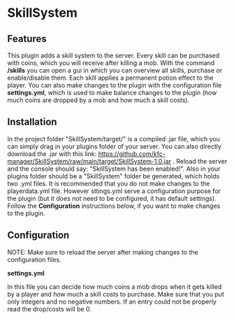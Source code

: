 # SkillSystem

## Features

This plugin adds a skill system to the server. Every skill can be purchased with coins, which you will receive after killing a mob. With the command **/skills** you can open a gui in which you can overview all skills, purchase or enable/disable them. Each skill applies a permanent potion effect to the player. You can also make changes to the plugin with the configuration file **settings.yml**, which is used to make balance changes to the plugin (how much coins are dropped by a mob and how much a skill costs).

## Installation

In the project folder "SkillSystem/target/" is a compiled .jar file, which you can simply drag in your plugins folder of your server. You can also directly download the .jar with this link: https://github.com/kfc-manager/SkillSystem/raw/main/target/SkillSystem-1.0.jar . Reload the server and the console should say: "SkillSystem has been enabled!". Also in your plugins folder should be a "SkillSystem" folder be generated, which holds two .yml files. It is recommended that you do not make changes to the playerdata.yml file. However sttings.yml serve a configuration purpose for the plugin (but it does not need to be configured, it has default settings). Follow the **Configuration** instructions below, if you want to make changes to the plugin.

## Configuration

NOTE: Make sure to reload the server after making changes to the configuration files.

**settings.yml**

In this file you can decide how much coins a mob drops when it gets killed by a player and how much a skill costs to purchase. Make sure that you put only integers and no negative numbers. If an entry could not be properly read the drop/costs will be 0.
